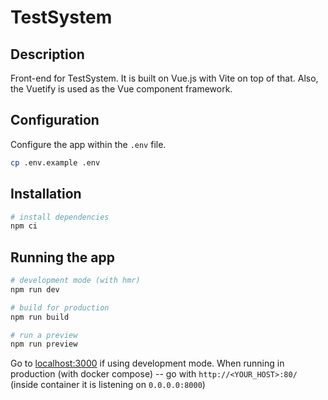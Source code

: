 # TestSystem

## Description
Front-end for TestSystem. It is built on Vue.js with Vite on top of that. Also, the Vuetify is used as the Vue component framework.

## Configuration
Configure the app within the `.env` file.
```bash
cp .env.example .env
```


## Installation

```bash
# install dependencies
npm ci
```

## Running the app

```bash
# development mode (with hmr)
npm run dev

# build for production
npm run build

# run a preview
npm run preview
```

Go to [localhost:3000](http://localhost:3000/) if using development mode. When running in production (with docker compose) -- go with `http://<YOUR_HOST>:80/` (inside container it is listening on `0.0.0.0:8000`) 